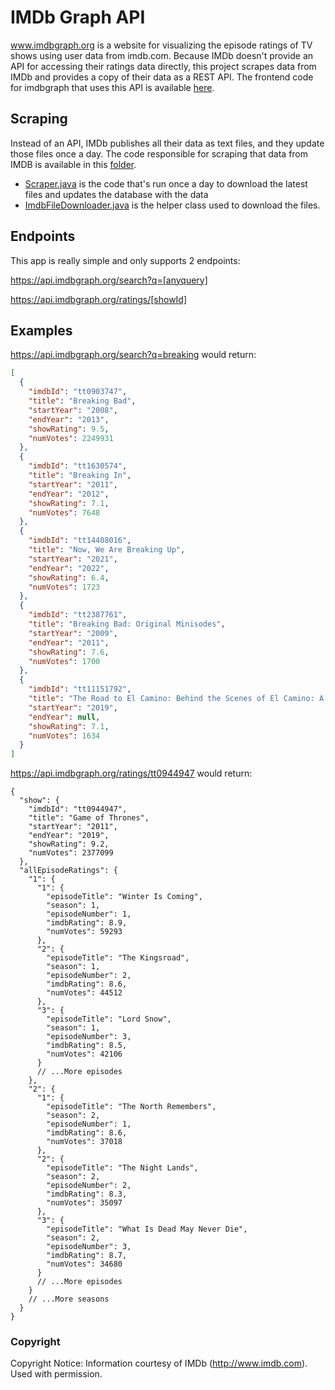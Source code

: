 # IMDb Graph API

www.imdbgraph.org is a website for visualizing the episode ratings of TV shows
using user data from imdb.com. Because IMDb doesn't provide an API for accessing 
their ratings data directly, this project scrapes data from IMDb and provides a copy of
their data as a REST API. The frontend code for imdbgraph that uses this API is available [here](https://gitlab.com/aamini11/imdbgraph-client).

## Scraping 
Instead of an API, IMDb publishes all their data as text files, and they update
those files once a day. The code responsible for scraping that data from IMDB is
available in this [folder](src/main/java/org/aria/imdbgraph/api/ratings/scraper).

- [Scraper.java](src/main/java/org/aria/imdbgraph/api/ratings/scraper/Scraper.java) 
is the code that's run once a day to download the latest files and updates the
database with the data
- [ImdbFileDownloader.java](src/main/java/org/aria/imdbgraph/api/ratings/scraper/ImdbFileDownloader.java)
is the helper class used to download the files.

## Endpoints

This app is really simple and only supports 2 endpoints:

https://api.imdbgraph.org/search?q=[anyquery]

https://api.imdbgraph.org/ratings/[showId]

## Examples 

https://api.imdbgraph.org/search?q=breaking would return:

```json
[
  {
    "imdbId": "tt0903747",
    "title": "Breaking Bad",
    "startYear": "2008",
    "endYear": "2013",
    "showRating": 9.5,
    "numVotes": 2249931
  },
  {
    "imdbId": "tt1630574",
    "title": "Breaking In",
    "startYear": "2011",
    "endYear": "2012",
    "showRating": 7.1,
    "numVotes": 7648
  },
  {
    "imdbId": "tt14408016",
    "title": "Now, We Are Breaking Up",
    "startYear": "2021",
    "endYear": "2022",
    "showRating": 6.4,
    "numVotes": 1723
  },
  {
    "imdbId": "tt2387761",
    "title": "Breaking Bad: Original Minisodes",
    "startYear": "2009",
    "endYear": "2011",
    "showRating": 7.6,
    "numVotes": 1700
  },
  {
    "imdbId": "tt11151792",
    "title": "The Road to El Camino: Behind the Scenes of El Camino: A Breaking Bad Movie",
    "startYear": "2019",
    "endYear": null,
    "showRating": 7.1,
    "numVotes": 1634
  }
]
```

https://api.imdbgraph.org/ratings/tt0944947 would return:

```json5
{
  "show": {
    "imdbId": "tt0944947",
    "title": "Game of Thrones",
    "startYear": "2011",
    "endYear": "2019",
    "showRating": 9.2,
    "numVotes": 2377099
  },
  "allEpisodeRatings": {
    "1": {
      "1": {
        "episodeTitle": "Winter Is Coming",
        "season": 1,
        "episodeNumber": 1,
        "imdbRating": 8.9,
        "numVotes": 59293
      },
      "2": {
        "episodeTitle": "The Kingsroad",
        "season": 1,
        "episodeNumber": 2,
        "imdbRating": 8.6,
        "numVotes": 44512
      },
      "3": {
        "episodeTitle": "Lord Snow",
        "season": 1,
        "episodeNumber": 3,
        "imdbRating": 8.5,
        "numVotes": 42106
      }
      // ...More episodes
    },
    "2": {
      "1": {
        "episodeTitle": "The North Remembers",
        "season": 2,
        "episodeNumber": 1,
        "imdbRating": 8.6,
        "numVotes": 37018
      },
      "2": {
        "episodeTitle": "The Night Lands",
        "season": 2,
        "episodeNumber": 2,
        "imdbRating": 8.3,
        "numVotes": 35097
      },
      "3": {
        "episodeTitle": "What Is Dead May Never Die",
        "season": 2,
        "episodeNumber": 3,
        "imdbRating": 8.7,
        "numVotes": 34680
      }
      // ...More episodes
    }
    // ...More seasons
  }
}
```

### Copyright
Copyright Notice: Information courtesy of IMDb (http://www.imdb.com). Used with permission.

